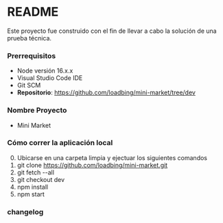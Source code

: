 # README #
Este proyecto fue construido con el fin de llevar a cabo la solución de una prueba técnica.

### Prerrequisitos ###
* Node versión  16.x.x
* Visual Studio Code IDE
* Git SCM
* **Repositorio**: https://github.com/loadbing/mini-market/tree/dev

### Nombre Proyecto ###
- Mini Market

### Cómo correr la aplicación local ###

0. Ubicarse en una carpeta limpia y ejectuar los siguientes comandos
1. git clone https://github.com/loadbing/mini-market.git
3. git fetch --all
4. git checkout dev
5. npm install
6. npm start

### changelog ###
